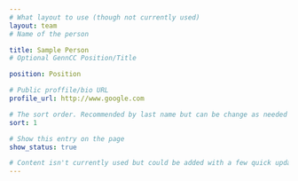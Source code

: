 ```yaml
---
# What layout to use (though not currently used)
layout: team
# Name of the person

title: Sample Person
# Optional GennCC Position/Title

position: Position

# Public proffile/bio URL
profile_url: http://www.google.com

# The sort order. Recommended by last name but can be change as needed
sort: 1

# Show this entry on the page
show_status: true

# Content isn't currently used but could be added with a few quick updates if needed to allow for bios
---
```

